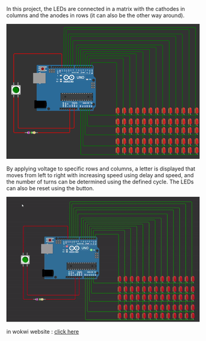In this project, the LEDs are connected in a matrix with the cathodes in columns and the anodes in rows (it can also be the other way around).

![Wokwi](./Wokwi.png)

By applying voltage to specific rows and columns, a letter is displayed that moves from left to right with increasing speed using delay and speed, and the number of turns can be determined using the defined cycle. The LEDs can also be reset using the button.

![Wokwi](./Wokwi.gif)

in wokwi website :  [click here](https://wokwi.com/projects/410380345872274433)
